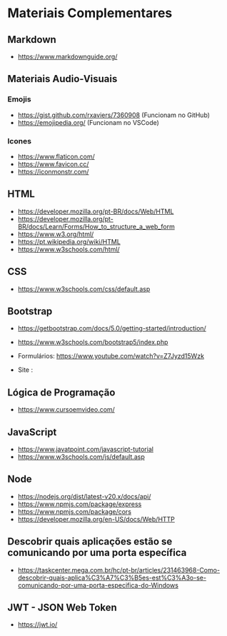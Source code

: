 # Materiais Complementares

## Markdown 
- https://www.markdownguide.org/

## Materiais Audio-Visuais 
### Emojis
- https://gist.github.com/rxaviers/7360908    (Funcionam no GitHub)
- https://emojipedia.org/                     (Funcionam no VSCode)

### Icones 
- https://www.flaticon.com/
- https://www.favicon.cc/
- https://iconmonstr.com/


## HTML 
- https://developer.mozilla.org/pt-BR/docs/Web/HTML 
- https://developer.mozilla.org/pt-BR/docs/Learn/Forms/How_to_structure_a_web_form
- https://www.w3.org/html/ 
- https://pt.wikipedia.org/wiki/HTML 
- https://www.w3schools.com/html/

## CSS
- https://www.w3schools.com/css/default.asp

## Bootstrap 
- https://getbootstrap.com/docs/5.0/getting-started/introduction/
- https://www.w3schools.com/bootstrap5/index.php

- Formulários:  https://www.youtube.com/watch?v=Z7Jyzd15Wzk
- Site       :  

## Lógica de Programação
- https://www.cursoemvideo.com/

## JavaScript 
- https://www.javatpoint.com/javascript-tutorial
- https://www.w3schools.com/js/default.asp 


## Node
- https://nodejs.org/dist/latest-v20.x/docs/api/
- https://www.npmjs.com/package/express
- https://www.npmjs.com/package/cors
- https://developer.mozilla.org/en-US/docs/Web/HTTP

## Descobrir quais aplicações estão se comunicando por uma porta específica 
- https://taskcenter.mega.com.br/hc/pt-br/articles/231463968-Como-descobrir-quais-aplica%C3%A7%C3%B5es-est%C3%A3o-se-comunicando-por-uma-porta-especifica-do-Windows

## JWT - JSON Web Token
- https://jwt.io/